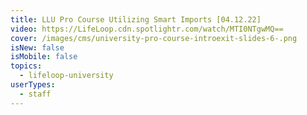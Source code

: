 ```yaml
---
title: LLU Pro Course Utilizing Smart Imports [04.12.22]
video: https://LifeLoop.cdn.spotlightr.com/watch/MTI0NTgwMQ==
cover: /images/cms/university-pro-course-introexit-slides-6-.png
isNew: false
isMobile: false
topics:
  - lifeloop-university
userTypes:
  - staff
---
```

